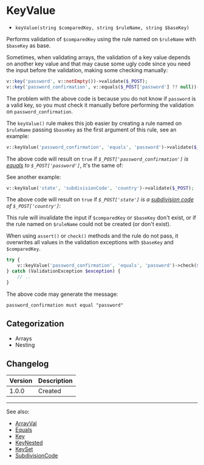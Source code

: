 # KeyValue

- `keyValue(string $comparedKey, string $ruleName, string $baseKey)`

Performs validation of `$comparedKey` using the rule named on `$ruleName` with
`$baseKey` as base.

Sometimes, when validating arrays, the validation of a key value depends on
another key value and that may cause some ugly code since you need the input
before the validation, making some checking manually:

```php
v::key('password', v::notEmpty())->validate($_POST);
v::key('password_confirmation', v::equals($_POST['password'] ?? null))->validate($_POST);
```

The problem with the above code is because you do not know if `password` is a
valid key, so you must check it manually before performing the validation on
`password_confirmation`.

The `keyValue()` rule makes this job easier by creating a rule named on
`$ruleName` passing `$baseKey` as the first argument of this rule, see an example:

```php
v::keyValue('password_confirmation', 'equals', 'password')->validate($_POST);
```

The above code will result on `true` if _`$_POST['password_confirmation']` is
[equals](Equals.md) to `$_POST['password']`_, it's the same of:

See another example:

```php
v::keyValue('state', 'subdivisionCode', 'country')->validate($_POST);
```

The above code will result on `true` if _`$_POST['state']` is a
[subdivision code](SubdivisionCode.md) of `$_POST['country']`_:

This rule will invalidate the input if `$comparedKey` or `$baseKey` don't exist,
or if the rule named on `$ruleName` could not be created (or don't exist).

When using `assert()` or `check()` methods and the rule do not pass, it overwrites
all values in the validation exceptions with `$baseKey` and `$comparedKey`.

```php
try {
    v::keyValue('password_confirmation', 'equals', 'password')->check($_POST);
} catch (ValidationException $exception) {
    // ..
}
```

The above code may generate the message:

```
password_confirmation must equal "password"
```

## Categorization

- Arrays
- Nesting

## Changelog

Version | Description
--------|-------------
  1.0.0 | Created

***
See also:

- [ArrayVal](ArrayVal.md)
- [Equals](Equals.md)
- [Key](Key.md)
- [KeyNested](KeyNested.md)
- [KeySet](KeySet.md)
- [SubdivisionCode](SubdivisionCode.md)
